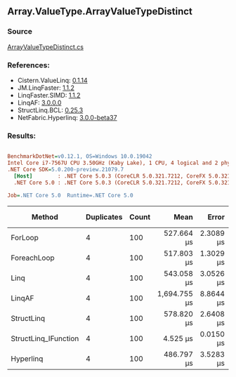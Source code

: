 ﻿## Array.ValueType.ArrayValueTypeDistinct

### Source
[ArrayValueTypeDistinct.cs](../LinqBenchmarks/Array/ValueType/ArrayValueTypeDistinct.cs)

### References:
- Cistern.ValueLinq: [0.1.14](https://www.nuget.org/packages/Cistern.ValueLinq/0.1.14)
- JM.LinqFaster: [1.1.2](https://www.nuget.org/packages/JM.LinqFaster/1.1.2)
- LinqFaster.SIMD: [1.1.2](https://www.nuget.org/packages/LinqFaster.SIMD/1.0.3)
- LinqAF: [3.0.0.0](https://www.nuget.org/packages/LinqAF/3.0.0.0)
- StructLinq.BCL: [0.25.3](https://www.nuget.org/packages/StructLinq.BCL/0.25.3)
- NetFabric.Hyperlinq: [3.0.0-beta37](https://www.nuget.org/packages/NetFabric.Hyperlinq/3.0.0-beta37)

### Results:
``` ini

BenchmarkDotNet=v0.12.1, OS=Windows 10.0.19042
Intel Core i7-7567U CPU 3.50GHz (Kaby Lake), 1 CPU, 4 logical and 2 physical cores
.NET Core SDK=5.0.200-preview.21079.7
  [Host]        : .NET Core 5.0.3 (CoreCLR 5.0.321.7212, CoreFX 5.0.321.7212), X64 RyuJIT
  .NET Core 5.0 : .NET Core 5.0.3 (CoreCLR 5.0.321.7212, CoreFX 5.0.321.7212), X64 RyuJIT

Job=.NET Core 5.0  Runtime=.NET Core 5.0  

```
|               Method | Duplicates | Count |         Mean |     Error |    StdDev | Ratio | RatioSD |     Gen 0 | Gen 1 | Gen 2 | Allocated |
|--------------------- |----------- |------ |-------------:|----------:|----------:|------:|--------:|----------:|------:|------:|----------:|
|              ForLoop |          4 |   100 |   527.664 μs | 2.3089 μs | 1.9280 μs | 1.000 |    0.00 | 1095.7031 |     - |     - | 2292184 B |
|          ForeachLoop |          4 |   100 |   517.803 μs | 1.3029 μs | 1.0172 μs | 0.981 |    0.00 | 1095.7031 |     - |     - | 2292184 B |
|                 Linq |          4 |   100 |   543.058 μs | 3.0526 μs | 2.8554 μs | 1.029 |    0.01 | 1092.7734 |     - |     - | 2286672 B |
|               LinqAF |          4 |   100 | 1,694.755 μs | 8.8644 μs | 7.8581 μs | 3.211 |    0.02 | 2187.5000 |     - |     - | 4575075 B |
|           StructLinq |          4 |   100 |   578.820 μs | 2.6408 μs | 2.3410 μs | 1.097 |    0.01 | 1086.9141 |     - |     - | 2273657 B |
| StructLinq_IFunction |          4 |   100 |     4.525 μs | 0.0150 μs | 0.0133 μs | 0.009 |    0.00 |         - |     - |     - |         - |
|            Hyperlinq |          4 |   100 |   486.797 μs | 3.5283 μs | 3.1277 μs | 0.922 |    0.01 | 1045.8984 |     - |     - | 2187585 B |
